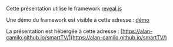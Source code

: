 Cette présentation utilise le framework [reveal.js](https://github.com/hakimel/reveal.js)

Une démo du framework est visible à cette adresse : [démo](https://alan-camilo.github.io/smartTV/demo#/)

La présentation est hébérgée à cette adresse : [https://alan-camilo.github.io/smartTV/](https://alan-camilo.github.io/smartTV/)